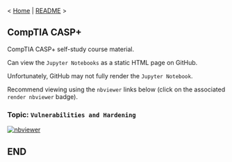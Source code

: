< [Home](https://github.com/SeanOhAileasa) | [README](https://github.com/SeanOhAileasa/asp-vulnerabilities-and-hardening/blob/main/README.md) >

## CompTIA CASP+

CompTIA CASP+ self-study course material.

Can view the ``Jupyter Notebooks`` as a static HTML page on GitHub.

Unfortunately, GitHub may not fully render the ``Jupyter Notebook``.

Recommend viewing using the ``nbviewer`` links below (click on the associated ``render nbviewer`` badge).

### Topic: ``Vulnerabilities and Hardening``

[![nbviewer](https://raw.githubusercontent.com/jupyter/design/master/logos/Badges/nbviewer_badge.svg)](https://nbviewer.jupyter.org/github/SeanOhAileasa/asp-vulnerabilities-and-hardening/blob/main/asp-vulnerabilities-and-hardening.ipynb)

## END
